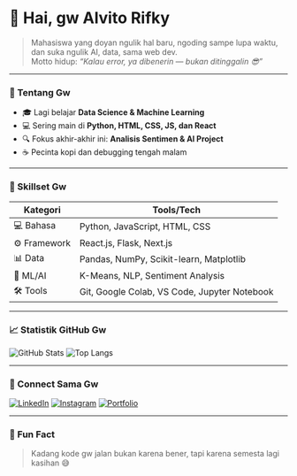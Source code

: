 # 👋 Hai, gw Alvito Rifky  

> Mahasiswa yang doyan ngulik hal baru, ngoding sampe lupa waktu, dan suka ngulik AI, data, sama web dev.  
> Motto hidup: *“Kalau error, ya dibenerin — bukan ditinggalin 😎”*

---

### 🚀 Tentang Gw
- 🎓 Lagi belajar **Data Science & Machine Learning**
- 💻 Sering main di **Python, HTML, CSS, JS, dan React**
- 🔍 Fokus akhir-akhir ini: **Analisis Sentimen & AI Project**
- ☕ Pecinta kopi dan debugging tengah malam

---

### 🧠 Skillset Gw
| Kategori | Tools/Tech |
|-----------|-------------|
| 💻 Bahasa | Python, JavaScript, HTML, CSS |
| ⚙️ Framework | React.js, Flask, Next.js |
| 📊 Data | Pandas, NumPy, Scikit-learn, Matplotlib |
| 🧠 ML/AI | K-Means, NLP, Sentiment Analysis |
| 🛠️ Tools | Git, Google Colab, VS Code, Jupyter Notebook |

---

### 📈 Statistik GitHub Gw
![GitHub Stats](https://github-readme-stats.vercel.app/api?username=alvitorifky&show_icons=true&theme=tokyonight)
![Top Langs](https://github-readme-stats.vercel.app/api/top-langs/?username=alvitorifky&layout=compact&theme=tokyonight)

---

### 🔗 Connect Sama Gw
[![LinkedIn](https://img.shields.io/badge/LinkedIn-blue?logo=linkedin&logoColor=white)](https://linkedin.com/in/alvitorifky)
[![Instagram](https://img.shields.io/badge/Instagram-pink?logo=instagram&logoColor=white)](https://instagram.com/alvitorifky)
[![Portfolio](https://img.shields.io/badge/Portfolio-black?logo=firefox&logoColor=white)](https://your-portfolio-link.com)

---

### 🧩 Fun Fact
> Kadang kode gw jalan bukan karena bener, tapi karena semesta lagi kasihan 😅
